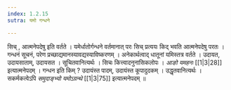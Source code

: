```yaml
---
index: 1.2.15
sutra: यमो गन्धने

---
```

सिच् , आत्मनेपदेषु इति वर्तते । यमेर्धातोर्गन्धने वर्तमानात् परः सिच् प्रत्ययः किद् भवति आत्मनेपदेषु परतः । गन्धनं सूचनं, परेण प्रच्छाद्यमानस्यावद्यस्याविष्करणम् । अनेकार्थत्वाद् धातूनां यमिस्तत्र वर्तते । उदायत, उदायसाताम्, उदायसत । सूचितवानित्यर्थः । सिचः कित्त्वादनुनासिकलोपः । _आङो यमहनः_ [[1|3|28]] इत्यात्मनेपदम् । गन्धन इति किम् ? उदायंस्त पादम्, उदायंस्त कूपादुदकम् । उद्धृतवानित्यर्थः । सकर्मकत्वेऽपि _समुदाङ्भ्यो यमोऽग्रन्थे_ [[1|3|75]] इत्यात्मनेपदम् ॥